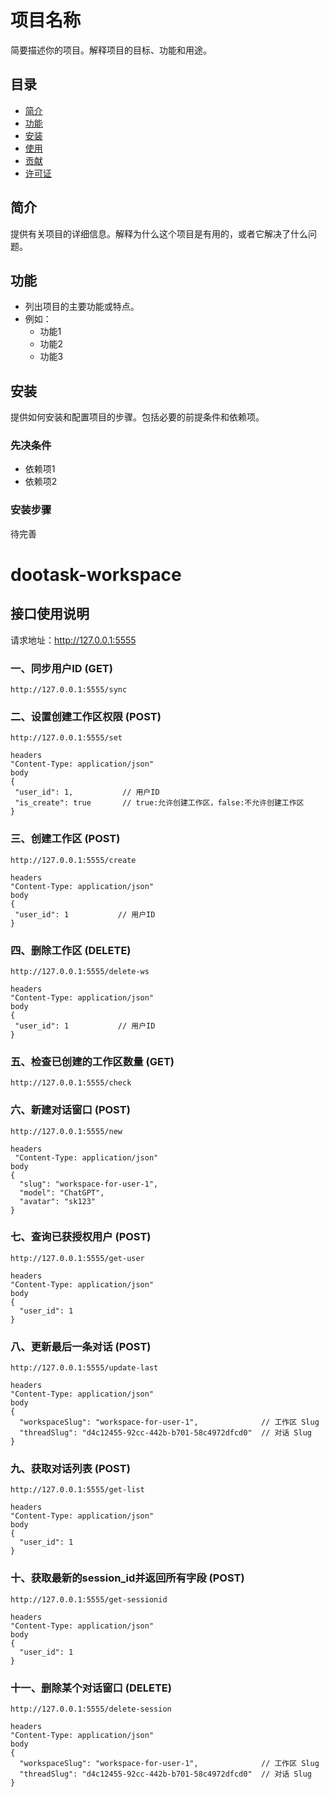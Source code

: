 # 项目名称

简要描述你的项目。解释项目的目标、功能和用途。

## 目录

- [简介](#简介)
- [功能](#功能)
- [安装](#安装)
- [使用](#使用)
- [贡献](#贡献)
- [许可证](#许可证)

## 简介

提供有关项目的详细信息。解释为什么这个项目是有用的，或者它解决了什么问题。

## 功能

- 列出项目的主要功能或特点。
- 例如：
  - 功能1
  - 功能2
  - 功能3

## 安装

提供如何安装和配置项目的步骤。包括必要的前提条件和依赖项。

### 先决条件

- 依赖项1
- 依赖项2

### 安装步骤

待完善




# dootask-workspace
## 接口使用说明
请求地址：http://127.0.0.1:5555
### 一、同步用户ID (GET)
 ```
http://127.0.0.1:5555/sync
 ```
### 二、设置创建工作区权限 (POST)
 ```
http://127.0.0.1:5555/set
 ```
 ```
headers
 "Content-Type: application/json" 
body
 {
  "user_id": 1,           // 用户ID
  "is_create": true       // true:允许创建工作区，false:不允许创建工作区
 }
 ```
### 三、创建工作区 (POST)
 ```
http://127.0.0.1:5555/create
 ```
 ```
headers
 "Content-Type: application/json" 
body
 {
  "user_id": 1           // 用户ID
 }
 ```
 ### 四、删除工作区 (DELETE)
 ```
http://127.0.0.1:5555/delete-ws
 ```
 ```
headers
 "Content-Type: application/json" 
body
 {
  "user_id": 1           // 用户ID
 }
 ```
### 五、检查已创建的工作区数量 (GET)
 ```
http://127.0.0.1:5555/check
 ```
### 六、新建对话窗口 (POST)
```
http://127.0.0.1:5555/new
```
```
headers
 "Content-Type: application/json" 
body
{
  "slug": "workspace-for-user-1",
  "model": "ChatGPT",
  "avatar": "sk123"
}
```
### 七、查询已获授权用户 (POST)
```
http://127.0.0.1:5555/get-user
```
```
headers
"Content-Type: application/json"
body
{
  "user_id": 1
}
```
### 八、更新最后一条对话 (POST)
```
http://127.0.0.1:5555/update-last
```
```
headers
"Content-Type: application/json"
body
{
  "workspaceSlug": "workspace-for-user-1",              // 工作区 Slug
  "threadSlug": "d4c12455-92cc-442b-b701-58c4972dfcd0"  // 对话 Slug
}
```
### 九、获取对话列表 (POST)
```
http://127.0.0.1:5555/get-list
```
```
headers
"Content-Type: application/json"
body
{
  "user_id": 1
}
```
### 十、获取最新的session_id并返回所有字段 (POST)
```
http://127.0.0.1:5555/get-sessionid
```
```
headers
"Content-Type: application/json"
body
{
  "user_id": 1
}
```
### 十一、删除某个对话窗口 (DELETE)
```
http://127.0.0.1:5555/delete-session
```
```
headers
"Content-Type: application/json"
body
{
  "workspaceSlug": "workspace-for-user-1",              // 工作区 Slug
  "threadSlug": "d4c12455-92cc-442b-b701-58c4972dfcd0"  // 对话 Slug
}
```